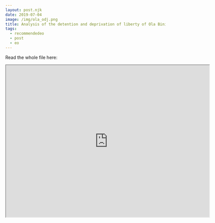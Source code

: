 ```yaml
---
layout: post.njk
date: 2019-07-04
image: /img/ola_odj.png
title: Analysis of the detention and deprivation of liberty of Ola Bini by the Observatorio de Derechos y Justicia
tags:
  - recommendedeo
  - post
  - eo
---
```


Read the whole file here:
<iframe src="https://drive.google.com/file/d/1HuoYJG6rXCx752oPh05fi9237L97j3bw/preview" width="640" height="480"></iframe>
